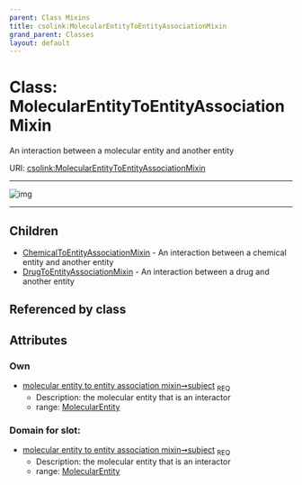 ```yaml
---
parent: Class Mixins
title: csolink:MolecularEntityToEntityAssociationMixin
grand_parent: Classes
layout: default
---
```


# Class: MolecularEntityToEntityAssociationMixin


An interaction between a molecular entity and another entity

URI: [csolink:MolecularEntityToEntityAssociationMixin](https://w3id.org/csolink/vocab/MolecularEntityToEntityAssociationMixin)


---

![img](http://yuml.me/diagram/nofunky;dir:TB/class/[MolecularEntity]%3Csubject%201..1-%20[MolecularEntityToEntityAssociationMixin],[MolecularEntityToEntityAssociationMixin]%5E-[DrugToEntityAssociationMixin],[MolecularEntityToEntityAssociationMixin]%5E-[ChemicalToEntityAssociationMixin],[MolecularEntity],[DrugToEntityAssociationMixin],[ChemicalToEntityAssociationMixin])

---


## Children

 * [ChemicalToEntityAssociationMixin](ChemicalToEntityAssociationMixin.md) - An interaction between a chemical entity and another entity
 * [DrugToEntityAssociationMixin](DrugToEntityAssociationMixin.md) - An interaction between a drug and another entity

## Referenced by class


## Attributes


### Own

 * [molecular entity to entity association mixin➞subject](molecular_entity_to_entity_association_mixin_subject.md)  <sub>REQ</sub>
    * Description: the molecular entity that is an interactor
    * range: [MolecularEntity](MolecularEntity.md)

### Domain for slot:

 * [molecular entity to entity association mixin➞subject](molecular_entity_to_entity_association_mixin_subject.md)  <sub>REQ</sub>
    * Description: the molecular entity that is an interactor
    * range: [MolecularEntity](MolecularEntity.md)
